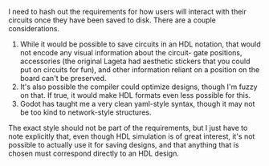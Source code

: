 I need to hash out the requirements for how users will interact with their circuits once they have been saved to disk. There are a couple considerations.
1. While it would be possible to save circuits in an HDL notation, that would not encode any visual information about the circuit- gate positions, accessories (the original Lageta had aesthetic stickers that you could put on circuits for fun), and other information reliant on a position on the board can't be preserved. 
2. It's also possible the compiler could optimize designs, though I'm fuzzy on that. If true, it would make HDL formats even less possible for this.
3. Godot has taught me a very clean yaml-style syntax, though it may not be too kind to network-style structures.

The exact style should not be part of the requirements, but I just have to note explicitly that, even though HDL simulation is of great interest, it's not possible to actually use it for saving designs, and that anything that is chosen must correspond directly to an HDL design.